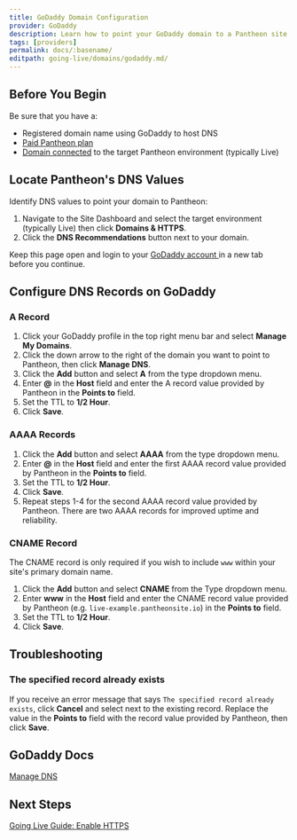 ```yaml
---
title: GoDaddy Domain Configuration
provider: GoDaddy
description: Learn how to point your GoDaddy domain to a Pantheon site.
tags: [providers]
permalink: docs/:basename/
editpath: going-live/domains/godaddy.md/
---
```

## Before You Begin
Be sure that you have a:

- Registered domain name using GoDaddy to host DNS
- [Paid Pantheon plan](/docs/guides/going-live/plans/)
- [Domain connected](/docs/guides/going-live/domains/) to the target Pantheon environment (typically Live)

## Locate Pantheon's DNS Values
Identify DNS values to point your domain to Pantheon:

1. Navigate to the Site Dashboard and select the target environment (typically <span class="glyphicons glyphicons-cardio"></span> Live) then click **<span class="glyphicons glyphicons-home"></span> Domains & HTTPS**.
2. Click the **DNS Recommendations** button next to your domain.

Keep this page open and login to your <a href="https://godaddy.com/" target="blank">GoDaddy account <span class="glyphicons glyphicons-new-window-alt"></span></a> in a new tab before you continue.

## Configure DNS Records on GoDaddy
### A Record
1. Click your GoDaddy profile in the top right menu bar and select **Manage My Domains**.
2. Click the down arrow to the right of the domain you want to point to Pantheon, then click **Manage DNS**.
3. Click the **Add** button and select **A** from the type dropdown menu.
4. Enter **@** in the **Host** field and enter the A record value provided by Pantheon in the **Points to** field.
5. Set the TTL to **1/2 Hour**.
6. Click **Save**.

### AAAA Records
1. Click the **Add** button and select **AAAA** from the type dropdown menu.
2. Enter **@** in the **Host** field and enter the first AAAA record value provided by Pantheon in the **Points to** field.
3. Set the TTL to **1/2 Hour**.
4. Click **Save**.
5. Repeat steps 1-4 for the second AAAA record value provided by Pantheon. There are two AAAA records for improved uptime and reliability.

### CNAME Record
The CNAME record is only required if you wish to include `www` within your site's primary domain name.

1. Click the **Add** button and select **CNAME** from the Type dropdown menu.
2. Enter **www** in the **Host** field and enter the CNAME record value provided by Pantheon (e.g. `live-example.pantheonsite.io`) in the **Points to** field.
3. Set the TTL to **1/2 Hour**.
4. Click **Save**.

## Troubleshooting

### The specified record already exists
If you receive an error message that says `The specified record already exists`, click **Cancel** and select **<span class="glyphicons glyphicons-pencil"></span>** next to the existing record. Replace the value in the **Points to** field with the record value provided by Pantheon, then click **Save**.

## GoDaddy Docs

<a href="https://www.godaddy.com/help/manage-dns-680" target="blank">Manage DNS <span class="glyphicons glyphicons-new-window-alt"></span></a>

## Next Steps

[Going Live Guide: Enable HTTPS](/docs/guides/going-live/https/)
